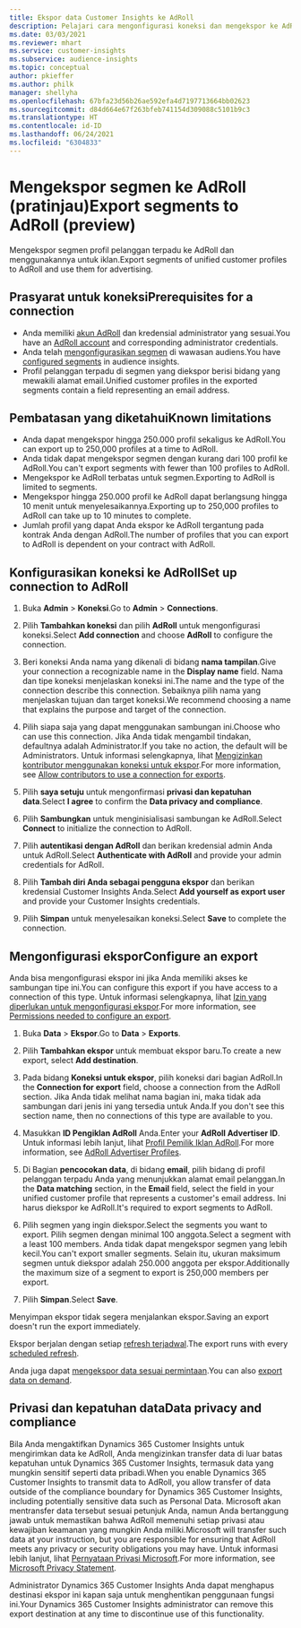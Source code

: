 ```yaml
---
title: Ekspor data Customer Insights ke AdRoll
description: Pelajari cara mengonfigurasi koneksi dan mengekspor ke AdRoll.
ms.date: 03/03/2021
ms.reviewer: mhart
ms.service: customer-insights
ms.subservice: audience-insights
ms.topic: conceptual
author: pkieffer
ms.author: philk
manager: shellyha
ms.openlocfilehash: 67bfa23d56b26ae592efa4d7197713664bb02623
ms.sourcegitcommit: d84d664e67f263bfeb741154d309088c5101b9c3
ms.translationtype: HT
ms.contentlocale: id-ID
ms.lasthandoff: 06/24/2021
ms.locfileid: "6304833"
---
```

# <a name="export-segments-to-adroll-preview"></a><span data-ttu-id="61c02-103">Mengekspor segmen ke AdRoll (pratinjau)</span><span class="sxs-lookup"><span data-stu-id="61c02-103">Export segments to AdRoll (preview)</span></span>

<span data-ttu-id="61c02-104">Mengekspor segmen profil pelanggan terpadu ke AdRoll dan menggunakannya untuk iklan.</span><span class="sxs-lookup"><span data-stu-id="61c02-104">Export segments of unified customer profiles to AdRoll and use them for advertising.</span></span> 

## <a name="prerequisites-for-a-connection"></a><span data-ttu-id="61c02-105">Prasyarat untuk koneksi</span><span class="sxs-lookup"><span data-stu-id="61c02-105">Prerequisites for a connection</span></span>

-   <span data-ttu-id="61c02-106">Anda memiliki [akun AdRoll](https://www.adroll.com/) dan kredensial administrator yang sesuai.</span><span class="sxs-lookup"><span data-stu-id="61c02-106">You have an [AdRoll account](https://www.adroll.com/) and corresponding administrator credentials.</span></span>
-   <span data-ttu-id="61c02-107">Anda telah [mengonfigurasikan segmen](segments.md) di wawasan audiens.</span><span class="sxs-lookup"><span data-stu-id="61c02-107">You have [configured segments](segments.md) in audience insights.</span></span>
-   <span data-ttu-id="61c02-108">Profil pelanggan terpadu di segmen yang diekspor berisi bidang yang mewakili alamat email.</span><span class="sxs-lookup"><span data-stu-id="61c02-108">Unified customer profiles in the exported segments contain a field representing an email address.</span></span>

## <a name="known-limitations"></a><span data-ttu-id="61c02-109">Pembatasan yang diketahui</span><span class="sxs-lookup"><span data-stu-id="61c02-109">Known limitations</span></span>

- <span data-ttu-id="61c02-110">Anda dapat mengekspor hingga 250.000 profil sekaligus ke AdRoll.</span><span class="sxs-lookup"><span data-stu-id="61c02-110">You can export up to 250,000 profiles at a time to AdRoll.</span></span>
- <span data-ttu-id="61c02-111">Anda tidak dapat mengekspor segmen dengan kurang dari 100 profil ke AdRoll.</span><span class="sxs-lookup"><span data-stu-id="61c02-111">You can't export segments with fewer than 100 profiles to AdRoll.</span></span> 
- <span data-ttu-id="61c02-112">Mengekspor ke AdRoll terbatas untuk segmen.</span><span class="sxs-lookup"><span data-stu-id="61c02-112">Exporting to AdRoll is limited to segments.</span></span>
- <span data-ttu-id="61c02-113">Mengekspor hingga 250.000 profil ke AdRoll dapat berlangsung hingga 10 menit untuk menyelesaikannya.</span><span class="sxs-lookup"><span data-stu-id="61c02-113">Exporting up to 250,000 profiles to AdRoll can take up to 10 minutes to complete.</span></span> 
- <span data-ttu-id="61c02-114">Jumlah profil yang dapat Anda ekspor ke AdRoll tergantung pada kontrak Anda dengan AdRoll.</span><span class="sxs-lookup"><span data-stu-id="61c02-114">The number of profiles that you can export to AdRoll is dependent on your contract with AdRoll.</span></span>

## <a name="set-up-connection-to-adroll"></a><span data-ttu-id="61c02-115">Konfigurasikan koneksi ke AdRoll</span><span class="sxs-lookup"><span data-stu-id="61c02-115">Set up connection to AdRoll</span></span>

1. <span data-ttu-id="61c02-116">Buka **Admin** > **Koneksi**.</span><span class="sxs-lookup"><span data-stu-id="61c02-116">Go to **Admin** > **Connections**.</span></span>

1. <span data-ttu-id="61c02-117">Pilih **Tambahkan koneksi** dan pilih **AdRoll** untuk mengonfigurasi koneksi.</span><span class="sxs-lookup"><span data-stu-id="61c02-117">Select **Add connection** and choose **AdRoll** to configure the connection.</span></span>

1. <span data-ttu-id="61c02-118">Beri koneksi Anda nama yang dikenali di bidang **nama tampilan**.</span><span class="sxs-lookup"><span data-stu-id="61c02-118">Give your connection a recognizable name in the **Display name** field.</span></span> <span data-ttu-id="61c02-119">Nama dan tipe koneksi menjelaskan koneksi ini.</span><span class="sxs-lookup"><span data-stu-id="61c02-119">The name and the type of the connection describe this connection.</span></span> <span data-ttu-id="61c02-120">Sebaiknya pilih nama yang menjelaskan tujuan dan target koneksi.</span><span class="sxs-lookup"><span data-stu-id="61c02-120">We recommend choosing a name that explains the purpose and target of the connection.</span></span>

1. <span data-ttu-id="61c02-121">Pilih siapa saja yang dapat menggunakan sambungan ini.</span><span class="sxs-lookup"><span data-stu-id="61c02-121">Choose who can use this connection.</span></span> <span data-ttu-id="61c02-122">Jika Anda tidak mengambil tindakan, defaultnya adalah Administrator.</span><span class="sxs-lookup"><span data-stu-id="61c02-122">If you take no action, the default will be Administrators.</span></span> <span data-ttu-id="61c02-123">Untuk informasi selengkapnya, lihat [Mengizinkan kontributor menggunakan koneksi untuk ekspor](connections.md#allow-contributors-to-use-a-connection-for-exports).</span><span class="sxs-lookup"><span data-stu-id="61c02-123">For more information, see [Allow contributors to use a connection for exports](connections.md#allow-contributors-to-use-a-connection-for-exports).</span></span>

1. <span data-ttu-id="61c02-124">Pilih **saya setuju** untuk mengonfirmasi **privasi dan kepatuhan data**.</span><span class="sxs-lookup"><span data-stu-id="61c02-124">Select **I agree** to confirm the **Data privacy and compliance**.</span></span>

1. <span data-ttu-id="61c02-125">Pilih **Sambungkan** untuk menginisialisasi sambungan ke AdRoll.</span><span class="sxs-lookup"><span data-stu-id="61c02-125">Select **Connect** to initialize the connection to AdRoll.</span></span>

1. <span data-ttu-id="61c02-126">Pilih **autentikasi dengan AdRoll** dan berikan kredensial admin Anda untuk AdRoll.</span><span class="sxs-lookup"><span data-stu-id="61c02-126">Select **Authenticate with AdRoll** and provide your admin credentials for AdRoll.</span></span> 

1. <span data-ttu-id="61c02-127">Pilih **Tambah diri Anda sebagai pengguna ekspor** dan berikan kredensial Customer Insights Anda.</span><span class="sxs-lookup"><span data-stu-id="61c02-127">Select **Add yourself as export user** and provide your Customer Insights credentials.</span></span>

1. <span data-ttu-id="61c02-128">Pilih **Simpan** untuk menyelesaikan koneksi.</span><span class="sxs-lookup"><span data-stu-id="61c02-128">Select **Save** to complete the connection.</span></span>

## <a name="configure-an-export"></a><span data-ttu-id="61c02-129">Mengonfigurasi ekspor</span><span class="sxs-lookup"><span data-stu-id="61c02-129">Configure an export</span></span>

<span data-ttu-id="61c02-130">Anda bisa mengonfigurasi ekspor ini jika Anda memiliki akses ke sambungan tipe ini.</span><span class="sxs-lookup"><span data-stu-id="61c02-130">You can configure this export if you have access to a connection of this type.</span></span> <span data-ttu-id="61c02-131">Untuk informasi selengkapnya, lihat [Izin yang diperlukan untuk mengonfigurasi ekspor](export-destinations.md#set-up-a-new-export).</span><span class="sxs-lookup"><span data-stu-id="61c02-131">For more information, see [Permissions needed to configure an export](export-destinations.md#set-up-a-new-export).</span></span>

1. <span data-ttu-id="61c02-132">Buka **Data** > **Ekspor**.</span><span class="sxs-lookup"><span data-stu-id="61c02-132">Go to **Data** > **Exports**.</span></span>

1. <span data-ttu-id="61c02-133">Pilih **Tambahkan ekspor** untuk membuat ekspor baru.</span><span class="sxs-lookup"><span data-stu-id="61c02-133">To create a new export, select **Add destination**.</span></span>

1. <span data-ttu-id="61c02-134">Pada bidang **Koneksi untuk ekspor**, pilih koneksi dari bagian AdRoll.</span><span class="sxs-lookup"><span data-stu-id="61c02-134">In the **Connection for export** field, choose a connection from the AdRoll section.</span></span> <span data-ttu-id="61c02-135">Jika Anda tidak melihat nama bagian ini, maka tidak ada sambungan dari jenis ini yang tersedia untuk Anda.</span><span class="sxs-lookup"><span data-stu-id="61c02-135">If you don't see this section name, then no connections of this type are available to you.</span></span>

1. <span data-ttu-id="61c02-136">Masukkan **ID Pengiklan AdRoll** Anda.</span><span class="sxs-lookup"><span data-stu-id="61c02-136">Enter your **AdRoll Advertiser ID**.</span></span> <span data-ttu-id="61c02-137">Untuk informasi lebih lanjut, lihat [Profil Pemilik Iklan AdRoll](https://help.adroll.com/hc/articles/212011838-Advertiser-Profiles).</span><span class="sxs-lookup"><span data-stu-id="61c02-137">For more information, see [AdRoll Advertiser Profiles](https://help.adroll.com/hc/articles/212011838-Advertiser-Profiles).</span></span>

3. <span data-ttu-id="61c02-138">Di Bagian **pencocokan data**, di bidang **email**, pilih bidang di profil pelanggan terpadu Anda yang menunjukkan alamat email pelanggan.</span><span class="sxs-lookup"><span data-stu-id="61c02-138">In the **Data matching** section, in the **Email** field, select the field in your unified customer profile that represents a customer's email address.</span></span> <span data-ttu-id="61c02-139">Ini harus diekspor ke AdRoll.</span><span class="sxs-lookup"><span data-stu-id="61c02-139">It's required to export segments to AdRoll.</span></span>

1. <span data-ttu-id="61c02-140">Pilih segmen yang ingin diekspor.</span><span class="sxs-lookup"><span data-stu-id="61c02-140">Select the segments you want to export.</span></span> <span data-ttu-id="61c02-141">Pilih segmen dengan minimal 100 anggota.</span><span class="sxs-lookup"><span data-stu-id="61c02-141">Select a segment with a least 100 members.</span></span> <span data-ttu-id="61c02-142">Anda tidak dapat mengekspor segmen yang lebih kecil.</span><span class="sxs-lookup"><span data-stu-id="61c02-142">You can't export smaller segments.</span></span> <span data-ttu-id="61c02-143">Selain itu, ukuran maksimum segmen untuk diekspor adalah 250.000 anggota per ekspor.</span><span class="sxs-lookup"><span data-stu-id="61c02-143">Additionally the maximum size of a segment to export is 250,000 members per export.</span></span> 

1. <span data-ttu-id="61c02-144">Pilih **Simpan**.</span><span class="sxs-lookup"><span data-stu-id="61c02-144">Select **Save**.</span></span>

<span data-ttu-id="61c02-145">Menyimpan ekspor tidak segera menjalankan ekspor.</span><span class="sxs-lookup"><span data-stu-id="61c02-145">Saving an export doesn't run the export immediately.</span></span>

<span data-ttu-id="61c02-146">Ekspor berjalan dengan setiap [refresh terjadwal](system.md#schedule-tab).</span><span class="sxs-lookup"><span data-stu-id="61c02-146">The export runs with every [scheduled refresh](system.md#schedule-tab).</span></span> 

<span data-ttu-id="61c02-147">Anda juga dapat [mengekspor data sesuai permintaan](export-destinations.md#run-exports-on-demand).</span><span class="sxs-lookup"><span data-stu-id="61c02-147">You can also [export data on demand](export-destinations.md#run-exports-on-demand).</span></span> 


## <a name="data-privacy-and-compliance"></a><span data-ttu-id="61c02-148">Privasi dan kepatuhan data</span><span class="sxs-lookup"><span data-stu-id="61c02-148">Data privacy and compliance</span></span>

<span data-ttu-id="61c02-149">Bila Anda mengaktifkan Dynamics 365 Customer Insights untuk mengirimkan data ke AdRoll, Anda mengizinkan transfer data di luar batas kepatuhan untuk Dynamics 365 Customer Insights, termasuk data yang mungkin sensitif seperti data pribadi.</span><span class="sxs-lookup"><span data-stu-id="61c02-149">When you enable Dynamics 365 Customer Insights to transmit data to AdRoll, you allow transfer of data outside of the compliance boundary for Dynamics 365 Customer Insights, including potentially sensitive data such as Personal Data.</span></span> <span data-ttu-id="61c02-150">Microsoft akan mentransfer data tersebut sesuai petunjuk Anda, namun Anda bertanggung jawab untuk memastikan bahwa AdRoll memenuhi setiap privasi atau kewajiban keamanan yang mungkin Anda miliki.</span><span class="sxs-lookup"><span data-stu-id="61c02-150">Microsoft will transfer such data at your instruction, but you are responsible for ensuring that AdRoll meets any privacy or security obligations you may have.</span></span> <span data-ttu-id="61c02-151">Untuk informasi lebih lanjut, lihat [Pernyataan Privasi Microsoft](https://go.microsoft.com/fwlink/?linkid=396732).</span><span class="sxs-lookup"><span data-stu-id="61c02-151">For more information, see [Microsoft Privacy Statement](https://go.microsoft.com/fwlink/?linkid=396732).</span></span>

<span data-ttu-id="61c02-152">Administrator Dynamics 365 Customer Insights Anda dapat menghapus destinasi ekspor ini kapan saja untuk menghentikan penggunaan fungsi ini.</span><span class="sxs-lookup"><span data-stu-id="61c02-152">Your Dynamics 365 Customer Insights administrator can remove this export destination at any time to discontinue use of this functionality.</span></span>
